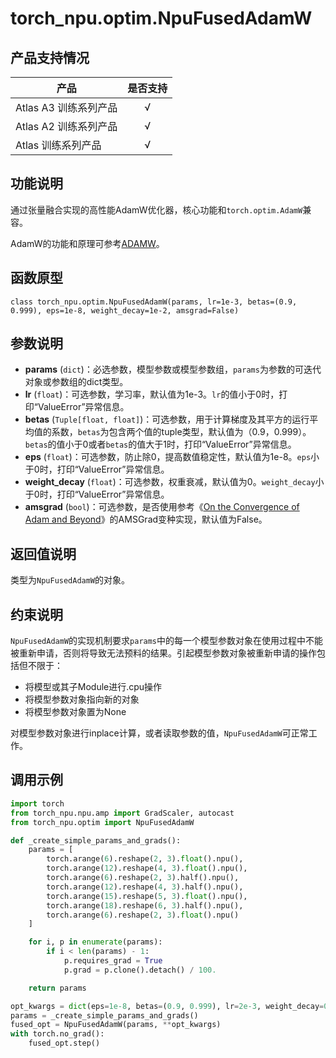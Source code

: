 # torch_npu.optim.NpuFusedAdamW

## 产品支持情况

| 产品                                                         | 是否支持 |
| ------------------------------------------------------------ | :------: |
|<term>Atlas A3 训练系列产品</term>            |    √     |
|<term>Atlas A2 训练系列产品</term>  | √   |
|<term>Atlas 训练系列产品</term>                                       |    √     |

## 功能说明

通过张量融合实现的高性能AdamW优化器，核心功能和`torch.optim.AdamW`兼容。

AdamW的功能和原理可参考[ADAMW](https://pytorch.org/docs/2.1/generated/torch.optim.AdamW.html#adamw)。

## 函数原型

```
class torch_npu.optim.NpuFusedAdamW(params, lr=1e-3, betas=(0.9, 0.999), eps=1e-8, weight_decay=1e-2, amsgrad=False)
```


## 参数说明

- **params** (`dict`)：必选参数，模型参数或模型参数组，`params`为参数的可迭代对象或参数组的dict类型。
- **lr** (`float`)：可选参数，学习率，默认值为1e-3。`lr`的值小于0时，打印“ValueError”异常信息。
- **betas** (`Tuple[float, float]`)：可选参数，用于计算梯度及其平方的运行平均值的系数，`betas`为包含两个值的tuple类型，默认值为（0.9，0.999）。`betas`的值小于0或者`betas`的值大于1时，打印“ValueError”异常信息。
- **eps** (`float`)：可选参数，防止除0，提高数值稳定性，默认值为1e-8。`eps`小于0时，打印“ValueError”异常信息。
- **weight_decay** (`float`)：可选参数，权重衰减，默认值为0。`weight_decay`小于0时，打印“ValueError”异常信息。
- **amsgrad** (`bool`)：可选参数，是否使用参考《[On the Convergence of Adam and Beyond](https://arxiv.org/pdf/1904.09237)》的AMSGrad变种实现，默认值为False。


## 返回值说明

类型为`NpuFusedAdamW`的对象。


## 约束说明

`NpuFusedAdamW`的实现机制要求`params`中的每一个模型参数对象在使用过程中不能被重新申请，否则将导致无法预料的结果。引起模型参数对象被重新申请的操作包括但不限于：

- 将模型或其子Module进行.cpu操作
- 将模型参数对象指向新的对象
- 将模型参数对象置为None

对模型参数对象进行inplace计算，或者读取参数的值，`NpuFusedAdamW`可正常工作。


## 调用示例

```python
import torch
from torch_npu.npu.amp import GradScaler, autocast
from torch_npu.optim import NpuFusedAdamW 

def _create_simple_params_and_grads():
    params = [
        torch.arange(6).reshape(2, 3).float().npu(),
        torch.arange(12).reshape(4, 3).float().npu(),
        torch.arange(6).reshape(2, 3).half().npu(),
        torch.arange(12).reshape(4, 3).half().npu(),
        torch.arange(15).reshape(5, 3).float().npu(),
        torch.arange(18).reshape(6, 3).half().npu(),
        torch.arange(6).reshape(2, 3).float().npu()
    ]

    for i, p in enumerate(params):
        if i < len(params) - 1:
            p.requires_grad = True
            p.grad = p.clone().detach() / 100.

    return params

opt_kwargs = dict(eps=1e-8, betas=(0.9, 0.999), lr=2e-3, weight_decay=0.05)
params = _create_simple_params_and_grads()
fused_opt = NpuFusedAdamW(params, **opt_kwargs)
with torch.no_grad():
    fused_opt.step()
```


